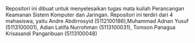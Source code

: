 Repositori ini dibuat untuk menyelesaikan tugas mata kuliah Perancangan Keamanan Sistem Komputer dan Jaringan.
Repositori ini terdiri dari 4 mahasiswa, yaitu Andre Abdirrosyid (5112100186),Muhammad Adnan Yusuf (5113100001), Adian Latifa Nurrohman (5113100031), Tomson Panagua Krisasandi Pangaribuan (5113100048)
